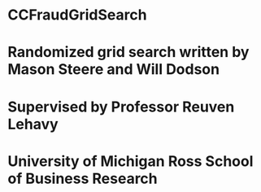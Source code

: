 # CCFraudGridSearch
# Randomized grid search written by Mason Steere and Will Dodson
# Supervised by Professor Reuven Lehavy
# University of Michigan Ross School of Business Research
